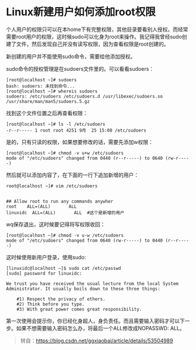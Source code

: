 # Linux新建用户如何添加root权限

个人用户的权限只可以在本home下有完整权限，其他目录要看别人授权。而经常需要root用户的权限，这时候sudo可以化身为root来操作。我记得我曾经sudo创建了文件，然后发现自己并没有读写权限，因为查看权限是root创建的。

新创建的用户并不能使用sudo命令，需要给他添加授权。

sudo命令的授权管理是在sudoers文件里的。可以看看sudoers：

```shell
[root@localhost ~]# sudoers
bash: sudoers: 未找到命令...
[root@localhost ~]# whereis sudoers
sudoers: /etc/sudoers /etc/sudoers.d /usr/libexec/sudoers.so /usr/share/man/man5/sudoers.5.gz
```

找到这个文件位置之后再查看权限：

```shell
[root@localhost ~]# ls -l /etc/sudoers
-r--r----- 1 root root 4251 9月  25 15:08 /etc/sudoers
```

是的，只有只读的权限，如果想要修改的话，需要先添加w权限：

```
[root@localhost ~]# chmod -v u+w /etc/sudoers
mode of "/etc/sudoers" changed from 0440 (r--r-----) to 0640 (rw-r-----)
```

然后就可以添加内容了，在下面的一行下追加新增的用户：

```shell
root@localhost ~]# vim /etc/sudoers


## Allow root to run any commands anywher  
root    ALL=(ALL)       ALL  
linuxidc  ALL=(ALL)       ALL  #这个是新增的用户
```

wq保存退出，这时候要记得将写权限收回：

```shell
[root@localhost ~]# chmod -v u-w /etc/sudoers
mode of "/etc/sudoers" changed from 0640 (rw-r-----) to 0440 (r--r-----)
```

这时候使用新用户登录，使用sudo:

```shell
[linuxidc@localhost ~]$ sudo cat /etc/passwd
[sudo] password for linuxidc: 

We trust you have received the usual lecture from the local System
Administrator. It usually boils down to these three things:

    #1) Respect the privacy of others.
    #2) Think before you type.
    #3) With great power comes great responsibility.
```

第一次使用会提示你，你已经化身超人，身负责任。而且需要输入密码才可以下一步。如果不想需要输入密码怎么办，将最后一个ALL修改成NOPASSWD: ALL。

> 转自：https://blog.csdn.net/ggxiaobai/article/details/53504989